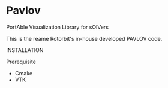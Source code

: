 # Pavlov
PortAble Visualization Library for sOlVers

This is the reame Rotorbit's in-house developed PAVLOV code.


INSTALLATION

 Prerequisite
 - Cmake
 - VTK

